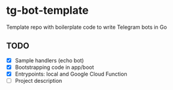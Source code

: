 # tg-bot-template
Template repo with boilerplate code to write Telegram bots in Go

## TODO
- [x] Sample handlers (echo bot)
- [x] Bootstrapping code in app/boot
- [x] Entrypoints: local and Google Cloud Function
- [ ] Project description
